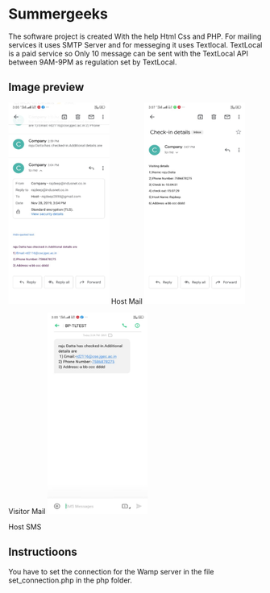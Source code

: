 # Summergeeks

The software project is created With the help Html Css and PHP.
For mailing services it uses SMTP Server and for messeging it uses Textlocal.
TextLocal is a paid service so Only 10 message can be sent with the TextLocal API between 9AM-9PM as regulation set by TextLocal.

## Image preview

<img src="https://github.com/rajdeep2898/summergeeks/blob/master/img/Host%20mail.jpeg" width="200" height="400">
Host Mail
<img src="https://github.com/rajdeep2898/summergeeks/blob/master/img/visitor%20mail.jpeg" width="200" height="400">

Visitor Mail
<img src="https://github.com/rajdeep2898/summergeeks/blob/master/img/Host%20sms.jpeg" width="200" height="400">

Host SMS

## Instructioons

You have to set the connection for the Wamp server in the file set_connection.php in the php folder.